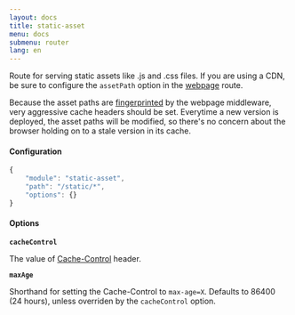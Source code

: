 ```yaml
---
layout: docs
title: static-asset
menu: docs
submenu: router
lang: en
---
```


Route for serving static assets like .js and .css files. If you are using a CDN, be sure to configure the `assetPath` option in the [webpage](/docs/router/webpage.html) route. 

Because the asset paths are [fingerprinted](https://developers.google.com/web/fundamentals/performance/optimizing-content-efficiency/http-caching#invalidating-and-updating-cached-responses) by the webpage middleware, very aggressive cache headers should be set. Everytime a new version is deployed, the asset paths will be modified, so there's no concern about the browser holding on to a stale version in its cache.

#### Configuration

~~~js
{
    "module": "static-asset",
    "path": "/static/*",
    "options": {}
}
~~~

#### Options
__`cacheControl`__

The value of [Cache-Control](https://developers.google.com/web/fundamentals/performance/optimizing-content-efficiency/http-caching?hl=en#cache-control) header.

__`maxAge`__

Shorthand for setting the Cache-Control to `max-age=X`. Defaults to 86400 (24 hours), unless overriden by the `cacheControl` option.
